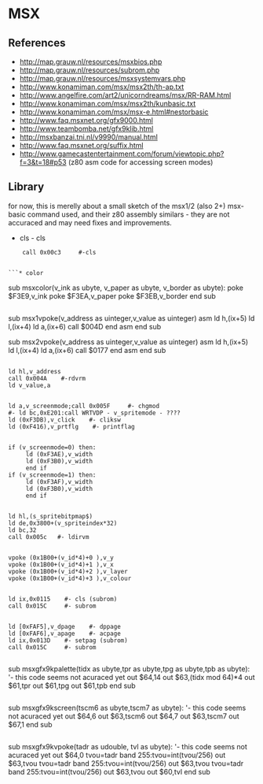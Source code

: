 # MSX

## References
* http://map.grauw.nl/resources/msxbios.php
* http://map.grauw.nl/resources/subrom.php
* http://map.grauw.nl/resources/msxsystemvars.php
* http://www.konamiman.com/msx/msx2th/th-ap.txt
* http://www.angelfire.com/art2/unicorndreams/msx/RR-RAM.html
* http://www.konamiman.com/msx/msx2th/kunbasic.txt
* http://www.konamiman.com/msx/msx-e.html#nestorbasic
* http://www.faq.msxnet.org/gfx9000.html
* http://www.teambomba.net/gfx9klib.html
* http://msxbanzai.tni.nl/v9990/manual.html
* http://www.faq.msxnet.org/suffix.html
* http://www.gamecastentertainment.com/forum/viewtopic.php?f=3&t=18#p53 (z80 asm code for accessing screen modes)

## Library

for now, this is merelly about a small sketch of the msx1/2 (also 2+) msx-basic command used, and their z80 assembly similars - they are not accuraced and may need fixes and improvements.

* cls   - cls
```
    call 0x00c3     #-cls


```* color

```
  sub msxcolor(v_ink as ubyte, v_paper as ubyte, v_border as ubyte):
  poke $F3E9,v_ink
  poke $F3EA,v_paper
  poke $F3EB,v_border
  end sub


```* vpoke

```
  sub msx1vpoke(v_address as uinteger,v_value as uinteger)
  asm
  ld h,(ix+5)
  ld l,(ix+4)
  ld a,(ix+6)
  call $004D
  end asm
  end sub

  sub msx2vpoke(v_address as uinteger,v_value as uinteger)
  asm
  ld h,(ix+5)
  ld l,(ix+4)
  ld a,(ix+6)
  call $0177
  end asm
  end sub


```* vpeek -    v_value= vpeek (v_address)
```
    ld hl,v_address
    call 0x004A    #-rdvrm
    ld v_value,a


```* screen -   screen v_screenmode,v_spritemode,v_click,v_printflag,v_?,v_?,v_?,v_?,v_?,v_?
```
    ld a,v_screenmode;call 0x005F     #- chgmod
    #- ld bc,0xE201:call WRTVDP - v_spritemode - ????
    ld (0xF3DB),v_click    #- cliksw
    ld (0xF416),v_prtflg    #- printflag


```* width -    width v_width
```
    if (v_screenmode=0) then:
         ld (0xF3AE),v_width
         ld (0xF3B0),v_width
         end if
    if (v_screenmode=1) then:
         ld (0xF3AF),v_width
         ld (0xF3B0),v_width
         end if


```* sprite$ -    sprite$(v_spriteindex)=s_spritebitpmap$
```
    ld hl,(s_spritebitpmap$)
    ld de,0x3800+(v_spriteindex*32)
    ld bc,32
    call 0x005c   #- ldirvm


```* putsprite -    putsprite(v_id,v_x,v_y,v_layer,v_colour) - i don't know how to put sprites in screens 5 to 12
```
    vpoke (0x1B00+(v_id*4)+0 ),v_y
    vpoke (0x1B00+(v_id*4)+1 ),v_x
    vpoke (0x1B00+(v_id*4)+2 ),v_layer
    vpoke (0x1B00+(v_id*4)+3 ),v_colour


```* cls (msx2)   - cls
```
    ld ix,0x0115    #- cls (subrom)
    call 0x015C     #- subrom


```* setpage (msx2) -    setpage v_dpage,v_apage (?)
```
    ld [0xFAF5],v_dpage    #- dppage
    ld [0xFAF6],v_apage    #- acpage
    ld ix,0x013D    #- setpag (subrom)
    call 0x015C     #- subrom


```* palette (gfx9000)
```
  sub msxgfx9kpalette(tidx as ubyte,tpr as ubyte,tpg as ubyte,tpb as ubyte):
  '- this code seems not acuraced yet
  out $64,14
  out $63,(tidx mod 64)*4
  out $61,tpr
  out $61,tpg
  out $61,tpb
  end sub


```* screen (gfx9000)
```
  sub msxgfx9kscreen(tscm6 as ubyte,tscm7 as ubyte):
  '- this code seems not acuraced yet
  out $64,6
  out $63,tscm6
  out $64,7
  out $63,tscm7
  out $67,1
  end sub


```* vpoke (gfx9000)
```
  sub msxgfx9kvpoke(tadr as udouble, tvl as ubyte):
  '- this code seems not acuraced yet
  out $64,0
  tvou=tadr band 255:tvou=int(tvou/256)
  out $63,tvou
  tvou=tadr band 255:tvou=int(tvou/256)
  out $63,tvou
  tvou=tadr band 255:tvou=int(tvou/256)
  out $63,tvou
  out $60,tvl
  end sub
